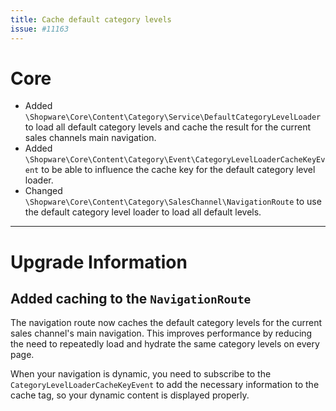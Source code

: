 ```yaml
---
title: Cache default category levels
issue: #11163
---
```

# Core
* Added `\Shopware\Core\Content\Category\Service\DefaultCategoryLevelLoader` to load all default category levels and cache the result for the current sales channels main navigation.
* Added `\Shopware\Core\Content\Category\Event\CategoryLevelLoaderCacheKeyEvent` to be able to influence the cache key for the default category level loader.
* Changed `\Shopware\Core\Content\Category\SalesChannel\NavigationRoute` to use the default category level loader to load all default levels.
___

# Upgrade Information

## Added caching to the `NavigationRoute`

The navigation route now caches the default category levels for the current sales channel's main navigation. 
This improves performance by reducing the need to repeatedly load and hydrate the same category levels on every page.

When your navigation is dynamic, you need to subscribe to the `CategoryLevelLoaderCacheKeyEvent` to add the necessary information to the cache tag, so your dynamic content is displayed properly.